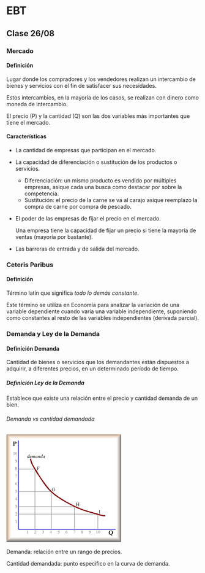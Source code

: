 # EBT

## Clase 26/08

### Mercado

#### Definición

Lugar donde los compradores y los vendedores realizan un intercambio de bienes y servicios con el fin de satisfacer sus necesidades.

Estos intercambios, en la mayoría de los casos, se realizan con dinero como moneda de intercambio.

El precio (P) y la cantidad (Q) son las dos variables más importantes que tiene el mercado.

#### Características

- La cantidad de empresas que participan en el mercado.
- La capacidad de diferenciación o sustitución de los productos o servicios.

    - Diferenciación: un mismo producto es vendido por múltiples empresas, asique cada una busca como destacar por sobre la competencia.
    - Sustitución: el precio de la carne se va al carajo asique reemplazo la compra de carne por compra de pescado.

- El poder de las empresas de fijar el precio en el mercado.

    Una empresa tiene la capacidad de fijar un precio si tiene la mayoría de ventas (mayoría por bastante).

- Las barreras de entrada y de salida del mercado.

### Ceteris Paribus

#### Definición

Término latín que significa _todo lo demás constante_.

Este término se utiliza en Economía para analizar la variación de una variable dependiente cuando varía una variable independiente, suponiendo como constantes al resto de las variables independientes (derivada parcial).

### Demanda y Ley de la Demanda

#### Definición Demanda

Cantidad de bienes o servicios que los demandantes están dispuestos a adquirir, a diferentes precios, en un determinado período de tiempo.

##### Definición Ley de la Demanda

Establece que existe una relación entre el precio y cantidad demanda de un bien.

###### Demanda vs cantidad demandada

![Curva de demanda](imagenes/curvaDemanda.png)

Demanda: relación entre un rango de precios.

Cantidad demandada: punto específico en la curva de demanda.
